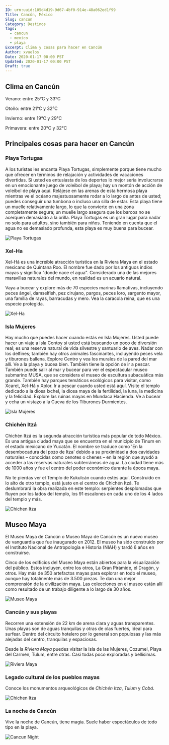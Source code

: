 ```yaml
---
ID: urn:uuid:105d4d19-9d67-4bf0-914e-48a062ed1f99
Title: Cancún, México
Slug: cancun
Category: Destinos
Tags:
  - cancun
  - mexico
  - playa
Excerpt: Clima y cosas para hacer en Cancún
Author: xvuelos
Date: 2020-01-17 00:00 PST
Updated: 2020-01-17 00:00 PST
Draft: true
---
```


## Clima en Cancún
Verano: entre 25°C y 33°C

Otoño: entre 21°C y 32°C

Invierno: entre 19°C y 29°C

Primavera: entre 20°C y 32°C

## Principales cosas para hacer en Cancún

### Playa Tortugas 
A los turistas les encanta Playa Tortugas, simplemente porque tiene mucho que ofrecer en términos de relajación y actividades de vacaciones divertidas. Si usted es entusiasta de los deportes lo mejor sería involucrarse en un emocionante juego de voleibol de playa; hay un montón de acción de voleibol de playa aquí. Relájese en las arenas de esta hermosa playa mientras ve el océano majestuosamente rodar a lo largo de antes de usted; puedes conseguir una tumbona o incluso una silla de estar. Esta playa tiene un muelle relativamente largo, lo que la convierte en una zona completamente segura; un muelle largo asegura que los barcos no se acerquen demasiado a la orilla. Playa Tortugas es un gran lugar para nadar no solo para adultos, sino también para niños. Teniendo en cuenta que el agua no es demasiado profunda, esta playa es muy buena para bucear.

![Playa Tortugas](https://images.unsplash.com/photo-1598911295425-8e7ffcbb966d?w=640)

### Xel-Ha
Xel-Há es una increíble atracción turística en la Riviera Maya en el estado mexicano de Quintana Roo. El nombre fue dado por los antiguos indios mayas y significa "donde nace el agua". Considerado una de las mejores maravillas naturales del mundo, en realidad es un acuario natural.
 
Vaya a bucear y explore más de 70 especies marinas llamativas, incluyendo peces ángel, damselfish, pez cirujano, pargos, peces loro, sargento mayor, una familia de rayas, barracudas y mero. Vea la caracola reina, que es una especie protegida.

![Xel-Ha](https://images.unsplash.com/photo-1583354198740-1e575c285d86?w=640)

### Isla Mujeres
Hay mucho que puedes hacer cuando estás en Isla Mujeres. Usted puede hacer un viaje a Isla Contoy si usted está buscando un poco de diversión real; es una reserva natural de vida silvestre y santuario de aves. Nadar con los delfines; también hay otros animales fascinantes, incluyendo peces vela y tiburones ballena. Explore Centro y vea los murales de la pared del mar allí. Ve a la playa y bucea bien. También tiene la opción de ir a pescar. También puede salir al mar y bucear para ver el espectacular museo submarino MUSA, que se considera el museo de escultura subacuática más grande. También hay parques temáticos ecológicos para visitar, como Xcaret, Xel-Há y Xplor. Ir a pescar cuando usted está aquí. Visite el templo dedicado a la diosa Ixchel, la diosa maya de la fertilidad, la luna, la medicina y la felicidad. Explore las ruinas mayas en Mundaca Hacienda. Ve a bucear y echa un vistazo a la Cueva de los Tiburones Durmientes.

![Isla Mujeres](https://images.unsplash.com/photo-1594171278168-e7a0fb2b3f81?w=640)

### Chichén Itzá
Chichén Itzá es la segunda atracción turística más popular de todo México. Es una antigua ciudad maya que se encuentra en el municipio de Tinum en el estado mexicano de Yucatán. El nombre se traduce como 'En la desembocadura del pozo de Itza' debido a su proximidad a dos cavidades naturales – conocidas como cenotes o chenes – en la región que ayudó a acceder a las reservas naturales subterráneas de agua. La ciudad tiene más de 1000 años y fue el centro del poder económico durante la época maya.
 
No te pierdas ver el Templo de Kukulcán cuando estés aquí. Construido en lo alto de otro templo, está justo en el centro de Chichén Itzá. Te deslumbrará la obra realizada en este templo: serpientes desplomadas que fluyen por los lados del templo, los 91 escalones en cada uno de los 4 lados del templo y más.

![Chichen Itza](https://images.unsplash.com/photo-1518638150340-f706e86654de?w=640)

## Museo Maya
El Museo Maya de Cancún o Museo Maya de Cancún es un nuevo museo de vanguardia que fue inaugurado en 2012. El museo ha sido construido por el Instituto Nacional de Antropología e Historia (NIAH) y tardó 6 años en construirse.
 
Cinco de los edificios del Museo Maya están abiertos para la visualización del público. Estos incluyen, entre los otros, La Gran Pirámide, el Dragón, y otros. Hay más de 350 artefactos mayas para explorar en todo el museo, aunque hay totalmente más de 3.500 piezas. Te dan una mejor comprensión de la civilización maya. Las colecciones en el museo están allí como resultado de un trabajo diligente a lo largo de 30 años.

![Museo Maya](https://images.unsplash.com/photo-1605633112844-c2c71bf88ad2?w=640)

### Cancún y sus playas
Recorren una extensión de 22 km de arena clara y aguas transparentes. Unas playas son de aguas tranquilas y otras de olas fuertes, ideal para surfear. Dentro del circuito hotelero por lo general son populosas y las más alejadas del centro, tranquilas y espaciosas.

Desde la *Riviera Maya* puedes visitar la Isla de las Mujeres, Cozumel, Playa del Carmen, Tulum, entre otras. Casi todas poco exploradas y bellísimas.

![Riviera Maya](https://images.unsplash.com/photo-1573616202320-fd910e2ce909?w=640)

### Legado cultural de los pueblos mayas
Conoce los monumentos arqueológicos de *Chichén Itza*, *Tulum* y *Cobá*.

![Chichen Itza](https://images.unsplash.com/photo-1550817019-afc5682608e1?w=640)

### La noche de Cancún
Vive la noche de Cancún, tiene magia. Suele haber espectáculos de todo tipo en la playa.

![Cancun Night](https://images.unsplash.com/photo-1553321326-d952d6269f13?w=640)
